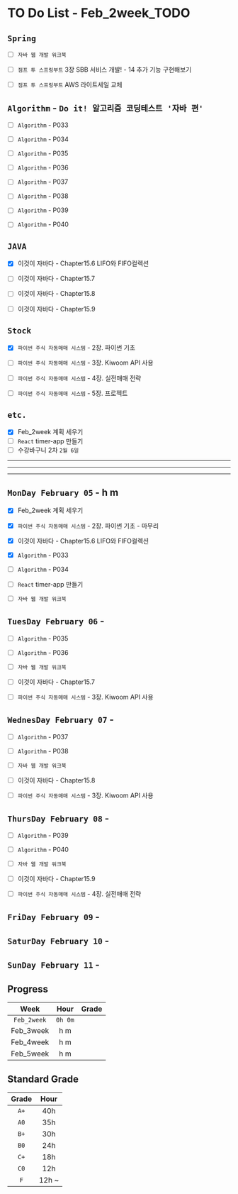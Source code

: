 # TO Do List - Feb_2week_TODO


## `Spring`
- [ ] `자바 웹 개발 워크북`
- [ ] `점프 투 스프링부트` 3장 SBB 서비스 개발! - 14 추가 기능 구현해보기
- [ ] `점프 투 스프링부트` AWS 라이트세일 교체


## `Algorithm` - `Do it! 알고리즘 코딩테스트 '자바 편'`
- [ ] `Algorithm` - P033
- [ ] `Algorithm` - P034
- [ ] `Algorithm` - P035
- [ ] `Algorithm` - P036
- [ ] `Algorithm` - P037
- [ ] `Algorithm` - P038
- [ ] `Algorithm` - P039
- [ ] `Algorithm` - P040


## `JAVA`
- [x] 이것이 자바다 - Chapter15.6 LIFO와 FIFO컬렉션
- [ ] 이것이 자바다 - Chapter15.7
- [ ] 이것이 자바다 - Chapter15.8
- [ ] 이것이 자바다 - Chapter15.9


## `Stock`
- [x] `파이썬 주식 자동매매 시스템` - 2장. 파이썬 기초
- [ ] `파이썬 주식 자동매매 시스템` - 3장. Kiwoom API 사용
- [ ] `파이썬 주식 자동매매 시스템` - 4장. 실전매매 전략
- [ ] `파이썬 주식 자동매매 시스템` - 5장. 프로젝트



## `etc.`
- [x] Feb_2week 계획 세우기
- [ ] `React` timer-app 만들기
- [ ] 수강바구니 2차 `2월 6일`

---
---
---

## `MonDay February 05` - h m 
- [x] Feb_2week 계획 세우기
- [x] `파이썬 주식 자동매매 시스템` - 2장. 파이썬 기초 - 마무리
- [x] 이것이 자바다 - Chapter15.6 LIFO와 FIFO컬렉션
- [x] `Algorithm` - P033
- [ ] `Algorithm` - P034
- [ ] `React` timer-app 만들기
- [ ] `자바 웹 개발 워크북`


## `TuesDay February 06` - 
- [ ] `Algorithm` - P035
- [ ] `Algorithm` - P036
- [ ] `자바 웹 개발 워크북`
- [ ] 이것이 자바다 - Chapter15.7 
- [ ] `파이썬 주식 자동매매 시스템` - 3장. Kiwoom API 사용


## `WednesDay February 07` - 
- [ ] `Algorithm` - P037
- [ ] `Algorithm` - P038
- [ ] `자바 웹 개발 워크북`
- [ ] 이것이 자바다 - Chapter15.8
- [ ] `파이썬 주식 자동매매 시스템` - 3장. Kiwoom API 사용


## `ThursDay February 08` - 
- [ ] `Algorithm` - P039
- [ ] `Algorithm` - P040
- [ ] `자바 웹 개발 워크북`
- [ ] 이것이 자바다 - Chapter15.9 
- [ ] `파이썬 주식 자동매매 시스템` - 4장. 실전매매 전략


## `FriDay February 09` - 



## `SaturDay February 10` - 



## `SunDay February 11` - 



## Progress
| Week | Hour | Grade |
|:---:|:---:|:---:|
|`Feb_2week`|`0h 0m`||
|Feb_3week|h m||
|Feb_4week|h m||
|Feb_5week|h m||


## Standard Grade

| Grade | Hour |
|:---:|:---:|
|`A+`|40h|
|`A0`|35h|
|`B+`|30h|
|`B0`|24h|
|`C+`|18h|
|`C0`|12h|
|`F`|12h ~|


